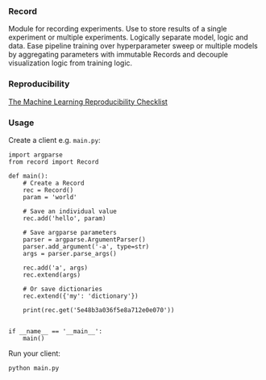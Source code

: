 ### Record
Module for recording experiments. Use to store results of a single experiment or multiple experiments. Logically separate model, logic and data. Ease pipeline training over hyperparameter sweep or multiple models by aggregating parameters with immutable Records and decouple visualization logic from training logic.

### Reproducibility
[The Machine Learning Reproducibility Checklist](https://www.cs.mcgill.ca/~jpineau/ReproducibilityChecklist.pdf)

### Usage
Create a client e.g. `main.py`:

```
import argparse
from record import Record

def main():
	# Create a Record
	rec = Record()
	param = 'world'

	# Save an individual value
	rec.add('hello', param)

	# Save argparse parameters
	parser = argparse.ArgumentParser()
	parser.add_argument('-a', type=str)
	args = parser.parse_args()

	rec.add('a', args)
	rec.extend(args)

	# Or save dictionaries
	rec.extend({'my': 'dictionary'})

	print(rec.get('5e48b3a036f5e8a712e0e070'))


if __name__ == '__main__':
	main()
```

Run your client:
```
python main.py
```

